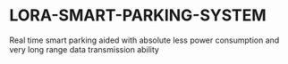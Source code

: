 # LORA-SMART-PARKING-SYSTEM
Real time smart parking aided with absolute less power consumption and very long range data transmission ability
